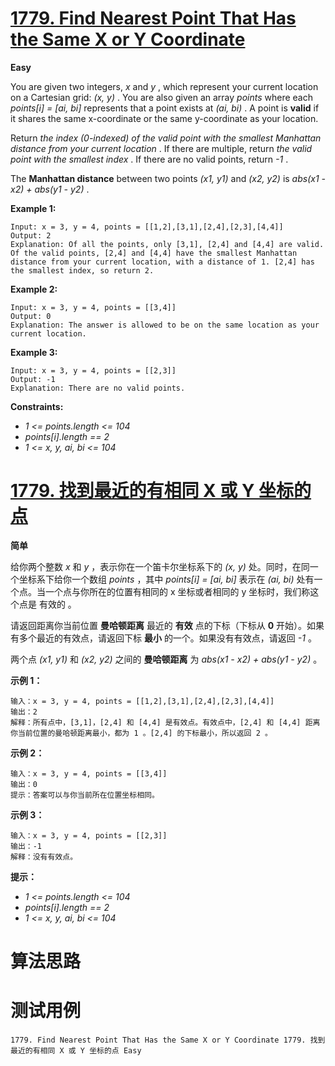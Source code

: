 # [1779. Find Nearest Point That Has the Same X or Y Coordinate][enTitle]

**Easy**

You are given two integers,  *x*  and  *y* , which represent your current location on a Cartesian grid:  *(x, y)* . You are also given an array  *points*  where each  *points[i] = [ai, bi]*  represents that a point exists at  *(ai, bi)* . A point is **valid**  if it shares the same x-coordinate or the same y-coordinate as your location.

Return  *the index (0-indexed) of the valid point with the smallest Manhattan distance from your current location* . If there are multiple, return  *the valid point with the smallest index* . If there are no valid points, return  *-1* .

The **Manhattan distance**  between two points  *(x1, y1)*  and  *(x2, y2)*  is  *abs(x1 - x2) + abs(y1 - y2)* .



**Example 1:** 

```
Input: x = 3, y = 4, points = [[1,2],[3,1],[2,4],[2,3],[4,4]]
Output: 2
Explanation: Of all the points, only [3,1], [2,4] and [4,4] are valid. Of the valid points, [2,4] and [4,4] have the smallest Manhattan distance from your current location, with a distance of 1. [2,4] has the smallest index, so return 2.
```

**Example 2:** 

```
Input: x = 3, y = 4, points = [[3,4]]
Output: 0
Explanation: The answer is allowed to be on the same location as your current location.
```

**Example 3:** 

```
Input: x = 3, y = 4, points = [[2,3]]
Output: -1
Explanation: There are no valid points.
```



**Constraints:** 

-  *1 <= points.length <= 104*  
-  *points[i].length == 2*  
-  *1 <= x, y, ai, bi <= 104* 


# [1779. 找到最近的有相同 X 或 Y 坐标的点][cnTitle]

**简单**

给你两个整数  *x*  和  *y*  ，表示你在一个笛卡尔坐标系下的  *(x, y)*  处。同时，在同一个坐标系下给你一个数组  *points*  ，其中  *points[i] = [ai, bi]*  表示在  *(ai, bi)*  处有一个点。当一个点与你所在的位置有相同的 x 坐标或者相同的 y 坐标时，我们称这个点是 有效的 。

请返回距离你当前位置 **曼哈顿距离**  最近的 **有效**  点的下标（下标从 **0**  开始）。如果有多个最近的有效点，请返回下标 **最小**  的一个。如果没有有效点，请返回  *-1*  。

两个点  *(x1, y1)*  和  *(x2, y2)*  之间的 **曼哈顿距离**  为  *abs(x1 - x2) + abs(y1 - y2)*  。



**示例 1：** 

```
输入：x = 3, y = 4, points = [[1,2],[3,1],[2,4],[2,3],[4,4]]
输出：2
解释：所有点中，[3,1]，[2,4] 和 [4,4] 是有效点。有效点中，[2,4] 和 [4,4] 距离你当前位置的曼哈顿距离最小，都为 1 。[2,4] 的下标最小，所以返回 2 。
```

**示例 2：** 

```
输入：x = 3, y = 4, points = [[3,4]]
输出：0
提示：答案可以与你当前所在位置坐标相同。
```

**示例 3：** 

```
输入：x = 3, y = 4, points = [[2,3]]
输出：-1
解释：没有有效点。
```



**提示：** 

-  *1 <= points.length <= 104*  
-  *points[i].length == 2*  
-  *1 <= x, y, ai, bi <= 104* 




# 算法思路

# 测试用例
```
1779. Find Nearest Point That Has the Same X or Y Coordinate 1779. 找到最近的有相同 X 或 Y 坐标的点 Easy
```

[enTitle]: https://leetcode.com/problems/find-nearest-point-that-has-the-same-x-or-y-coordinate/
[cnTitle]: https://leetcode-cn.com/problems/find-nearest-point-that-has-the-same-x-or-y-coordinate/
